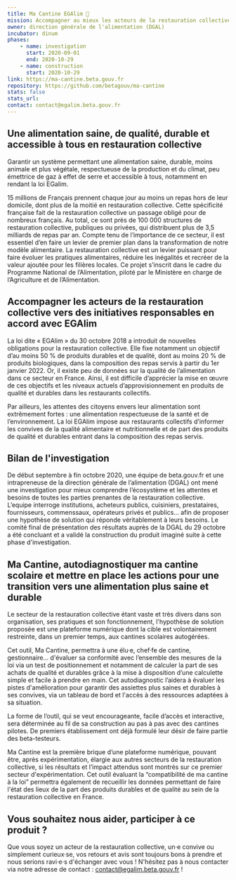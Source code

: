 ```yaml
---
title: Ma Cantine EGAlim 🍴
mission: Accompagner au mieux les acteurs de la restauration collective dans leur offre aux consommateurs pour une alimentation de qualité, saine et durable
owner: direction générale de l'alimentation (DGAL)
incubator: dinum
phases:
    - name: investigation
      start: 2020-09-01
      end: 2020-10-29
    - name: construction
      start: 2020-10-29
link: https://ma-cantine.beta.gouv.fr
repository: https://github.com/betagouv/ma-cantine
stats: false 
stats_url: 
contact: contact@egalim.beta.gouv.fr
---
```


## Une alimentation saine, de qualité, durable et accessible à tous en restauration collective

Garantir un système permettant une alimentation saine, durable, moins animale et plus végétale, respectueuse de la production et du climat, peu émettrice de gaz à effet de serre et accessible à tous, notamment en rendant la loi EGalim.

15 millions de Français prennent chaque jour au moins un repas hors de leur domicile, dont plus de la moitié en restauration collective. Cette spécificité française fait de la restauration collective un passage obligé pour de nombreux français.
Au total, ce sont près de 100 000 structures de restauration collective, publiques ou privées, qui distribuent plus de 3,5 milliards de repas par an. Compte tenu de l’importance de ce secteur, il est essentiel d’en faire un levier de premier plan dans la transformation de notre modèle alimentaire.
La restauration collective est un levier puissant pour faire évoluer les pratiques alimentaires, réduire les inégalités et recréer de la valeur ajoutée pour les filières locales.
Ce projet s’inscrit dans le cadre du Programme National de l’Alimentation, piloté par le Ministère en charge de l’Agriculture et de l’Alimentation.

## Accompagner les acteurs de la restauration collective vers des initiatives responsables en accord avec EGAlim

La loi dite « EGAlim » du 30 octobre 2018 a introduit de nouvelles obligations pour la restauration collective. Elle fixe notamment un objectif d’au moins 50 % de produits durables et de qualité, dont au moins 20 % de produits biologiques, dans la composition des repas servis à partir du 1er janvier 2022. Or, il existe peu de données sur la qualité de l’alimentation dans ce secteur en France. Ainsi, il est difficile d’apprécier la mise en œuvre de ces objectifs et les niveaux actuels d’approvisionnement en produits de qualité et durables dans les restaurants collectifs.

Par ailleurs, les attentes des citoyens envers leur alimentation sont extrêmement fortes : une alimentation respectueuse de la santé et de l’environnement. La loi EGAlim impose aux restaurants collectifs d’informer les convives de la qualité alimentaire et nutritionnelle et de part des produits de qualité et durables entrant dans la composition des repas servis.

## Bilan de l'investigation

De début septembre à fin octobre 2020, une équipe de beta.gouv.fr et une intrapreneuse de la direction générale de l’alimentation (DGAL) ont mené une investigation pour mieux comprendre l’écosystème et les attentes et besoins de toutes les parties prenantes de la restauration collective. L’equipe interroge institutions, acheteurs publics, cuisiniers, prestataires, fournisseurs, commenssaux, opérateurs privés et publics… afin de proposer une hypothèse de solution qui réponde véritablement à leurs besoins. Le comité final de présentation des résultats auprès de la DGAL du 29 octobre a été concluant et a validé la construction du produit imaginé suite à cette phase d'investigation. 

## Ma Cantine, autodiagnostiquer ma cantine scolaire et mettre en place les actions pour une transition vers une alimentation plus saine et durable

Le secteur de la restauration collective étant vaste et très divers dans son organisation, ses pratiques et son fonctionnement, l'hypothèse de solution proposée est une plateforme numérique dont la cible est volontairement restreinte, dans un premier temps, aux cantines scolaires autogérées. 

Cet outil, Ma Cantine, permettra à une élu·e, chef·fe de cantine, gestionnaire… d'évaluer sa conformité avec l’ensemble des mesures de la loi via un test de positionnement et notamment de calculer la part de ses achats de qualité et durables grâce à la mise à disposition d’une calculette simple et facile à prendre en main. Cet autodiagnostic l’aidera à évaluer les pistes d'amélioration pour garantir des assiettes plus saines et durables à ses convives, via un tableau de bord et l'accès à des ressources adaptées à sa situation.  

La forme de l’outil, qui se veut encourageante, facile d’accès et interactive, sera déterminée au fil de sa construction au pas à pas avec des cantines pilotes. De premiers établissement ont déjà formulé leur désir de faire partie des beta-testeurs. 

Ma Cantine est la première brique d’une plateforme numérique, pouvant être, après expérimentation, élargie aux autres secteurs de la restauration collective, si les résultats et l’impact attendus sont montrés sur ce premier secteur d'expérimentation. Cet outil évaluant la “compatibilité de ma cantine à la loi” permettra également de recueillir les données permettant de faire l'état des lieux de la part des produits durables et de qualité au sein de la restauration collective en France.

## Vous souhaitez nous aider, participer à ce produit ? 

Que vous soyez un acteur de la restauration collective, un·e convive ou simplement curieux·se, vos retours et avis sont toujours bons à prendre et nous serions ravi·e·s d'échanger avec vous ! N'hésitez pas à nous contacter via notre adresse de contact : contact@egalim.beta.gouv.fr !
